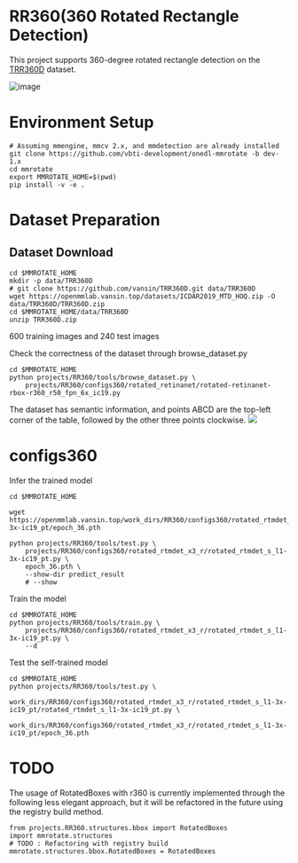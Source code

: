 # RR360(360 Rotated Rectangle Detection)

This project supports 360-degree rotated rectangle detection on the [TRR360D](https://paperswithcode.com/dataset/trr360d) dataset.

![image](https://user-images.githubusercontent.com/25839884/221288868-1bb8c3e5-818c-4228-b2dc-8dcfd33e7025.png)

# Environment Setup

```shell
# Assuming mmengine, mmcv 2.x, and mmdetection are already installed
git clone https://github.com/vbti-development/onedl-mmrotate -b dev-1.x
cd mmrotate
export MMROTATE_HOME=$(pwd)
pip install -v -e .
```

# Dataset Preparation

## Dataset Download

```shell
cd $MMROTATE_HOME
mkdir -p data/TRR360D
# git clone https://github.com/vansin/TRR360D.git data/TRR360D
wget https://openmmlab.vansin.top/datasets/ICDAR2019_MTD_HOQ.zip -O data/TRR360D/TRR360D.zip
cd $MMROTATE_HOME/data/TRR360D
unzip TRR360D.zip
```

600 training images and 240 test images

Check the correctness of the dataset through browse_dataset.py

```shell
cd $MMROTATE_HOME
python projects/RR360/tools/browse_dataset.py \
    projects/RR360/configs360/rotated_retinanet/rotated-retinanet-rbox-r360_r50_fpn_6x_ic19.py
```

The dataset has semantic information, and points ABCD are the top-left corner of the table, followed by the other three points clockwise.
![](https://cdn.vansin.top//picgo/3e4a042cd4b4725c4ae05aa7471467e.png)

# configs360

Infer the trained model

```shell
cd $MMROTATE_HOME

wget https://openmmlab.vansin.top/work_dirs/RR360/configs360/rotated_rtmdet_x3_r/rotated_rtmdet_s_l1-3x-ic19_pt/epoch_36.pth

python projects/RR360/tools/test.py \
    projects/RR360/configs360/rotated_rtmdet_x3_r/rotated_rtmdet_s_l1-3x-ic19_pt.py \
    epoch_36.pth \
    --show-dir predict_result
    # --show

```

Train the model

```shell
cd $MMROTATE_HOME
python projects/RR360/tools/train.py \
    projects/RR360/configs360/rotated_rtmdet_x3_r/rotated_rtmdet_s_l1-3x-ic19_pt.py \
    --d
```

Test the self-trained model

```shell
cd $MMROTATE_HOME
python projects/RR360/tools/test.py \
    work_dirs/RR360/configs360/rotated_rtmdet_x3_r/rotated_rtmdet_s_l1-3x-ic19_pt/rotated_rtmdet_s_l1-3x-ic19_pt.py \
    work_dirs/RR360/configs360/rotated_rtmdet_x3_r/rotated_rtmdet_s_l1-3x-ic19_pt/epoch_36.pth
```

# TODO

The usage of RotatedBoxes with r360 is currently implemented through the following less elegant approach, but it will be refactored in the future using the registry build method.

```
from projects.RR360.structures.bbox import RotatedBoxes
import mmrotate.structures
# TODO : Refactoring with registry build
mmrotate.structures.bbox.RotatedBoxes = RotatedBoxes
```
